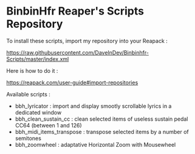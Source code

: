 # BinbinHfr Reaper's Scripts Repository

To install these scripts, import my repository into your Reapack :

https://raw.githubusercontent.com/DaveInDev/Binbinhfr-Scripts/master/index.xml

Here is how to do it :

https://reapack.com/user-guide#import-repositories

Available scripts :
- bbh_lyricator : import and display smootly scrollable lyrics in a dedicated window
- bbh_clean_sustain_cc : clean selected items of useless sustain pedal CC64 (between 1 and 126)
- bbh_midi_items_transpose : transpose selected items by a number of semitones 
- bbh_zoomwheel : adaptative Horizontal Zoom with Mousewheel
